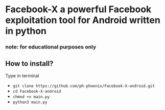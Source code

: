 <h1>Facebook-X a powerful Facebook exploitation tool for Android written in python</h1>
<h3>note: for educational purposes only</h3>

<h2>How to install?</h2>
<p>Type in terminal</p>
<ul>

<li> <code>git clone https://github.com/ph-phoenix/Facebook-X-android.git</code></li>
<li><code>cd Facebook-X-android</code></li>
<li><code>chmod +x main.py</code></li>
<li><code>python3 main.py</code> </li>

</ul>
